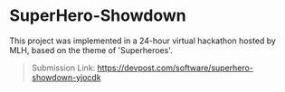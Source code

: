 # SuperHero-Showdown
This project was implemented in a 24-hour virtual hackathon hosted by MLH, based on the theme of 'Superheroes'. 
>Submission Link: https://devpost.com/software/superhero-showdown-yjocdk
